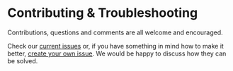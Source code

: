 # Contributing & Troubleshooting

Contributions, questions and comments are all welcome and encouraged.

Check our [current issues](https://github.com/pulseshift/ui5-cache-buster/issues) or, if you have something in mind how to make it better, [create your own issue](https://github.com/pulseshift/ui5-cache-buster/issues/new). We would be happy to discuss how they can be solved.
